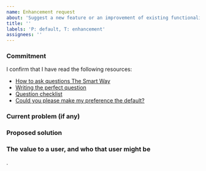 ```yaml
---
name: Enhancement request
about: 'Suggest a new feature or an improvement of existing functionality'
title: ''
labels: 'P: default, T: enhancement'
assignees: ''
---
```


### Commitment

I confirm that I have read the following resources:

- [How to ask questions The Smart Way](http://catb.org/esr/faqs/smart-questions.html)
- [Writing the perfect question](https://codeblog.jonskeet.uk/2010/08/29/writing-the-perfect-question/)
- [Question checklist](https://codeblog.jonskeet.uk/2012/11/24/stack-overflow-question-checklist/)
- [Could you please make my preference the default?](https://www.qubes-os.org/faq/#could-you-please-make-my-preference-the-default)

<!--
If it doesn't affect a large user base, you will have more chance to get our
attention by contributing to the project either helping on support, code or
money contribution than trying to deeply justify why you preferences should be
the default.

If you haven't read at least two of the aforementioned resources, there is a
good chance your text will not be well written and therefore considered
invalid.
-->

### Current problem (if any)
<!--
If there is an existing issue, link it here.
-->



### Proposed solution
<!--
W
-->



### The value to a user, and who that user might be
<!--
If it is not an issue, why do you want this new feature to be added?
Example:
- User: will be able to safely ...
- Developer: will have an easy time ...
-->



.
